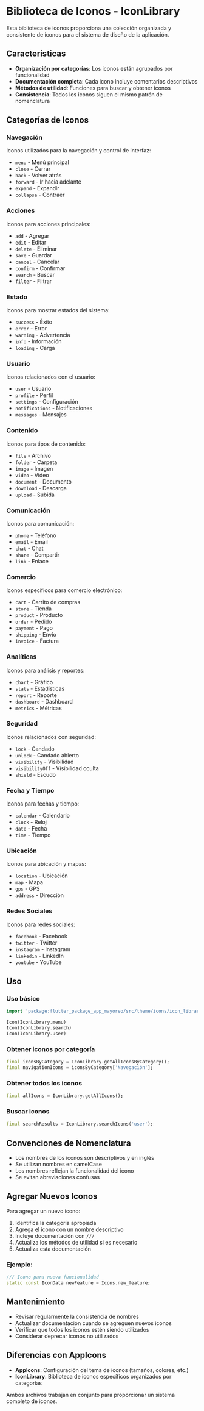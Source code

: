 # Biblioteca de Iconos - IconLibrary

Esta biblioteca de iconos proporciona una colección organizada y consistente de iconos para el sistema de diseño de la aplicación.

## Características

- **Organización por categorías**: Los iconos están agrupados por funcionalidad
- **Documentación completa**: Cada icono incluye comentarios descriptivos
- **Métodos de utilidad**: Funciones para buscar y obtener iconos
- **Consistencia**: Todos los iconos siguen el mismo patrón de nomenclatura

## Categorías de Iconos

### Navegación
Iconos utilizados para la navegación y control de interfaz:
- `menu` - Menú principal
- `close` - Cerrar
- `back` - Volver atrás
- `forward` - Ir hacia adelante
- `expand` - Expandir
- `collapse` - Contraer

### Acciones
Iconos para acciones principales:
- `add` - Agregar
- `edit` - Editar
- `delete` - Eliminar
- `save` - Guardar
- `cancel` - Cancelar
- `confirm` - Confirmar
- `search` - Buscar
- `filter` - Filtrar

### Estado
Iconos para mostrar estados del sistema:
- `success` - Éxito
- `error` - Error
- `warning` - Advertencia
- `info` - Información
- `loading` - Carga

### Usuario
Iconos relacionados con el usuario:
- `user` - Usuario
- `profile` - Perfil
- `settings` - Configuración
- `notifications` - Notificaciones
- `messages` - Mensajes

### Contenido
Iconos para tipos de contenido:
- `file` - Archivo
- `folder` - Carpeta
- `image` - Imagen
- `video` - Video
- `document` - Documento
- `download` - Descarga
- `upload` - Subida

### Comunicación
Iconos para comunicación:
- `phone` - Teléfono
- `email` - Email
- `chat` - Chat
- `share` - Compartir
- `link` - Enlace

### Comercio
Iconos específicos para comercio electrónico:
- `cart` - Carrito de compras
- `store` - Tienda
- `product` - Producto
- `order` - Pedido
- `payment` - Pago
- `shipping` - Envío
- `invoice` - Factura

### Analíticas
Iconos para análisis y reportes:
- `chart` - Gráfico
- `stats` - Estadísticas
- `report` - Reporte
- `dashboard` - Dashboard
- `metrics` - Métricas

### Seguridad
Iconos relacionados con seguridad:
- `lock` - Candado
- `unlock` - Candado abierto
- `visibility` - Visibilidad
- `visibilityOff` - Visibilidad oculta
- `shield` - Escudo

### Fecha y Tiempo
Iconos para fechas y tiempo:
- `calendar` - Calendario
- `clock` - Reloj
- `date` - Fecha
- `time` - Tiempo

### Ubicación
Iconos para ubicación y mapas:
- `location` - Ubicación
- `map` - Mapa
- `gps` - GPS
- `address` - Dirección

### Redes Sociales
Iconos para redes sociales:
- `facebook` - Facebook
- `twitter` - Twitter
- `instagram` - Instagram
- `linkedin` - LinkedIn
- `youtube` - YouTube

## Uso

### Uso básico
```dart
import 'package:flutter_package_app_mayoreo/src/theme/icons/icon_library.dart';

Icon(IconLibrary.menu)
Icon(IconLibrary.search)
Icon(IconLibrary.user)
```

### Obtener iconos por categoría
```dart
final iconsByCategory = IconLibrary.getAllIconsByCategory();
final navigationIcons = iconsByCategory['Navegación'];
```

### Obtener todos los iconos
```dart
final allIcons = IconLibrary.getAllIcons();
```

### Buscar iconos
```dart
final searchResults = IconLibrary.searchIcons('user');
```

## Convenciones de Nomenclatura

- Los nombres de los iconos son descriptivos y en inglés
- Se utilizan nombres en camelCase
- Los nombres reflejan la funcionalidad del icono
- Se evitan abreviaciones confusas

## Agregar Nuevos Iconos

Para agregar un nuevo icono:

1. Identifica la categoría apropiada
2. Agrega el icono con un nombre descriptivo
3. Incluye documentación con `///`
4. Actualiza los métodos de utilidad si es necesario
5. Actualiza esta documentación

### Ejemplo:
```dart
/// Icono para nueva funcionalidad
static const IconData newFeature = Icons.new_feature;
```

## Mantenimiento

- Revisar regularmente la consistencia de nombres
- Actualizar documentación cuando se agreguen nuevos iconos
- Verificar que todos los iconos estén siendo utilizados
- Considerar deprecar iconos no utilizados

## Diferencias con AppIcons

- **AppIcons**: Configuración del tema de iconos (tamaños, colores, etc.)
- **IconLibrary**: Biblioteca de iconos específicos organizados por categorías

Ambos archivos trabajan en conjunto para proporcionar un sistema completo de iconos. 